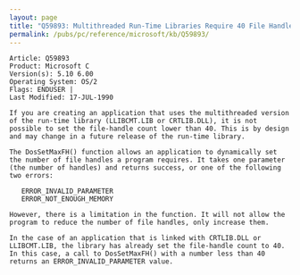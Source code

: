```yaml
---
layout: page
title: "Q59893: Multithreaded Run-Time Libraries Require 40 File Handles"
permalink: /pubs/pc/reference/microsoft/kb/Q59893/
---
```


	Article: Q59893
	Product: Microsoft C
	Version(s): 5.10 6.00
	Operating System: OS/2
	Flags: ENDUSER |
	Last Modified: 17-JUL-1990
	
	If you are creating an application that uses the multithreaded version
	of the run-time library (LLIBCMT.LIB or CRTLIB.DLL), it is not
	possible to set the file-handle count lower than 40. This is by design
	and may change in a future release of the run-time library.
	
	The DosSetMaxFH() function allows an application to dynamically set
	the number of file handles a program requires. It takes one parameter
	(the number of handles) and returns success, or one of the following
	two errors:
	
	   ERROR_INVALID_PARAMETER
	   ERROR_NOT_ENOUGH_MEMORY
	
	However, there is a limitation in the function. It will not allow the
	program to reduce the number of file handles, only increase them.
	
	In the case of an application that is linked with CRTLIB.DLL or
	LLIBCMT.LIB, the library has already set the file-handle count to 40.
	In this case, a call to DosSetMaxFH() with a number less than 40
	returns an ERROR_INVALID_PARAMETER value.
